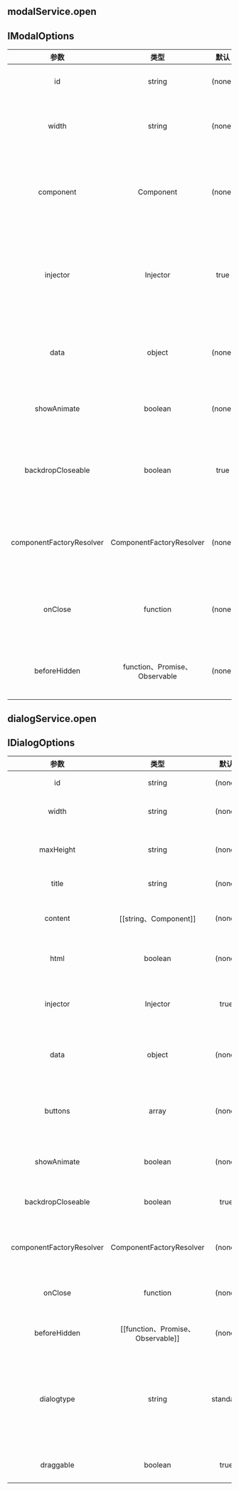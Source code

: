 ## modalService.open
## IModalOptions
| 参数        | 类型          | 默认        |   说明                 |
| :---------: | :----------: | :---------: | :------------------------------------------|
| id          | string       | (none)      | 必选参数，弹出框id |
| width       | string       | (none)      | 可选参数，弹出框宽度(e.g 300px) |
| component   | Component    | (none)      | 可选参数，弹出框组件，弹出框会显示组件内容 |
| injector    | Injector     | true        | 可选参数，可以选择指定将用作组件的父级的注射器。 |
| data        | object       | (none)      | 可选参数，传递到弹出框组件的对象， |
| showAnimate | boolean      | (none)      | 可选参数，是否显示动画， |
| backdropCloseable          | boolean     | true      | 可选参数，点击空白处是否能关闭弹出框， |
| componentFactoryResolver   | ComponentFactoryResolver      | (none)      | 可选参数，自定义动态渲染组件解析器， |
| onClose     | function     | (none)      | 可选参数，弹出框关闭之后回调的函数， |
| beforeHidden| function、Promise、Observable      | (none)      | 可选参数，可以阻止窗口关闭 |

## dialogService.open
## IDialogOptions
| 参数        | 类型          | 默认        |   说明                 |
| :---------: | :----------: | :---------: | :------------------------------------------|
| id          | string       | (none)      | 必选参数，弹出框id |
| width       | string       | (none)      | 可选参数，弹出框宽度(e.g 300px) |
| maxHeight   | string       | (none)      | 可选参数，弹出框最大高度(e.g 600px) |
| title       | string       | (none)      | 可选参数，弹出框title |
| content     | [[string、Component]]          | (none)      | 可选参数，弹出框内容，支持字符串和组件 |
| html        | boolean      | (none)      | 可选参数，弹出框内容是否是html |
| injector    | Injector     | true        | 可选参数，可以选择指定将用作组件的父级的注射器。 |
| data        | object       | (none)      | 可选参数，传递到弹出框组件的对象， |
| buttons     | array        | (none)      | 可选参数，弹出框按钮，支持自定义文本、样式、点击事件， |
| showAnimate | boolean      | (none)      | 可选参数，是否显示动画， |
| backdropCloseable          | boolean     | true      | 可选参数，点击空白处是否能关闭弹出框， |
| componentFactoryResolver   | ComponentFactoryResolver      | (none)      | 可选参数，自定义动态渲染组件解析器， |
| onClose     | function     | (none)      | 可选参数，弹出框关闭之后回调的函数， |
| beforeHidden| [[function、Promise、Observable]]      | (none)      | 可选参数，可以阻止对话框关闭 |
| dialogtype  | string       | standard    | 可选参数，弹出框类型，有四种选择[[standard、success、failed、warning、info]] |
| draggable   | boolean      | true        | 可选参数，弹出框是否可拖拽 |
